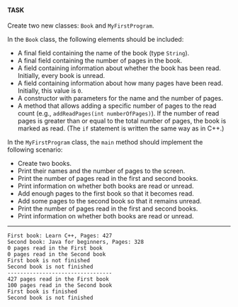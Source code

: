 #### **TASK**

Create two new classes: `Book` and `MyFirstProgram`.  

In the `Book` class, the following elements should be included:  
- A final field containing the name of the book (type `String`).  
- A final field containing the number of pages in the book.  
- A field containing information about whether the book has been read. Initially, every book is unread.  
- A field containing information about how many pages have been read. Initially, this value is `0`.  
- A constructor with parameters for the name and the number of pages.  
- A method that allows adding a specific number of pages to the read count (e.g., `addReadPages(int numberOfPages)`). If the number of read pages is greater than or equal to the total number of pages, the book is marked as read. (The `if` statement is written the same way as in C++.)  

In the `MyFirstProgram` class, the `main` method should implement the following scenario:  
- Create two books.  
- Print their names and the number of pages to the screen.  
- Print the number of pages read in the first and second books.  
- Print information on whether both books are read or unread.  
- Add enough pages to the first book so that it becomes read.  
- Add some pages to the second book so that it remains unread.  
- Print the number of pages read in the first and second books.  
- Print information on whether both books are read or unread.

---

```
First book: Learn C++, Pages: 427
Second book: Java for beginners, Pages: 328
0 pages read in the First book
0 pages read in the Second book
First book is not finished
Second book is not finished
---------------------------------
427 pages read in the First book
100 pages read in the Second book
First book is finished
Second book is not finished
```

